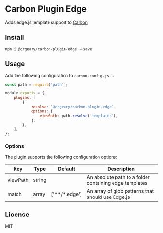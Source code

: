 # Carbon Plugin Edge

Adds edge.js template support to [Carbon](https://github.com/crgeary/carbon)

## Install

```
npm i @crgeary/carbon-plugin-edge --save
```

## Usage

Add the following configuration to `carbon.config.js` ...

```js
const path = require('path');

module.exports = {
    plugins: [
        {
            resolve: `@crgeary/carbon-plugin-edge`,
            options: {
                viewPath: path.resolve('templates'),
            },
        },
    ],
};
```

### Options

The plugin supports the following configuration options:

| Key      | Type   | Default       | Description                                            |
| -------- | ------ | ------------- | ------------------------------------------------------ |
| viewPath | string |               | An absolute path to a folder containing edge templates |
| match    | array  | ['**/*.edge'] | An array of glob patterns that should use Edge.js      |

## License

MIT
